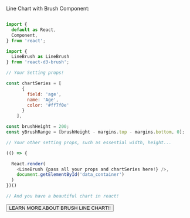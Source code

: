Line Chart with Brush Component:

```js

import {
  default as React,
  Component,
} from 'react';

import {
  LineBrush as LineBrush
} from 'react-d3-brush';

// Your Setting props!

const chartSeries = [
      {
        field: 'age',
        name: 'Age',
        color: '#ff7f0e'
      }
    ],

const brushHeight = 200;
const yBrushRange = [brushHeight - margins.top - margins.bottom, 0];

// Your other setting props, such as essential width, height...

(() => {

  React.render(
    <LineBrush {pass all your props and chartSeries here!} />,
    document.getElementById('data_container')
  )
})()

// And you have a beautiful chart in react!
```

<a href="/brush/line">
  <button type="button" class="btn btn-success">LEARN MORE ABOUT BRUSH LINE CHART!!</button>
</a>
